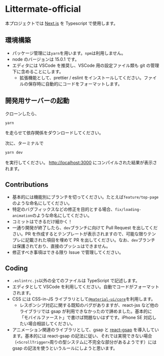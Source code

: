 # Littermate-official

本プロジェクトでは [Next.js](https://nextjs.org/) を Typescript で使用します。

## 環境構築

- パッケージ管理には`yarn`を用います。`npm`は利用しません。
- node のバージョンは 15.0.1 です。
- エディタには VSCode を推奨し、VSCode 用の設定ファイル類も git の管理下に含めることにします。
  - 拡張機能として、prettier / eslint をインストールしてください。ファイルの保存時に自動的にコードをフォーマットします。

## 開発用サーバーの起動

クローンしたら、

```bash
yarn
```

を走らせて依存関係をダウンロードしてください。

次に、ターミナルで

```bash
yarn dev
```

を実行してください。 [http://localhost:3000](http://localhost:3000) にコンパイルされた結果が表示されます。

## Contributions

- 基本的には機能別にブランチを切ってください。たとえば`feature/top-page`のような命名にしてください。
- 特定のバグフィックスなどの修正を目的とする場合、`fix/loading-animation`のような命名にしてください。
- コミットはできるだけ細かく！
- 一通り開発が終了したら、`dev`ブランチに向けて Pull Request を出してください。PR を作成するとテンプレートが表示されますので、可能な限りテンプレに記載された項目を埋めて PR を出してください。なお、`dev`ブランチは保護されており、直接のプッシュはできません。
- 修正すべき事項はできる限り Issue で管理してください。

## Coding

- `.eslintrc.js`以外の全てのファイルは TypeScript で記述します。
- エディタとして VSCode を利用してください。自動でコードがフォーマットされます。
- CSS には CSS-in-JS ライブラリとして[`@material-ui/core`](https://material-ui.com/)を利用します。
  - レスポンシブ対応に関する既知のバグがありますが、react-jss など他のライブラリでは gsap が利用できなかったので諦めました。基本的に「モバイルファースト」で書けば問題ないはずです。iPhone SE 対応したい場合相談してください。
- アニメーション関連のライブラリとして、gsap と [react-gsap](https://bitworking.github.io/react-gsap/) を導入しています。基本的には react-gsap の記法に従い、それでは実現できない場合（`<ScrollTrigger>`周りの型システムに不完全な部分があるようです）には gsap の記法を使うというルールにしようと思います。
